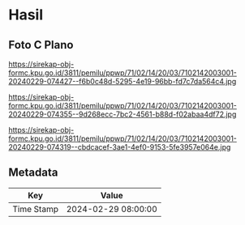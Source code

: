 # Hasil

## Foto C Plano

https://sirekap-obj-formc.kpu.go.id/3811/pemilu/ppwp/71/02/14/20/03/7102142003001-20240229-074427--f6b0c48d-5295-4e19-96bb-fd7c7da564c4.jpg

https://sirekap-obj-formc.kpu.go.id/3811/pemilu/ppwp/71/02/14/20/03/7102142003001-20240229-074355--9d268ecc-7bc2-4561-b88d-f02abaa4df72.jpg

https://sirekap-obj-formc.kpu.go.id/3811/pemilu/ppwp/71/02/14/20/03/7102142003001-20240229-074319--cbdcacef-3ae1-4ef0-9153-5fe3957e064e.jpg


## Metadata

| Key        | Value               |
| ---------- | ------------------- |
| Time Stamp | 2024-02-29 08:00:00 |



